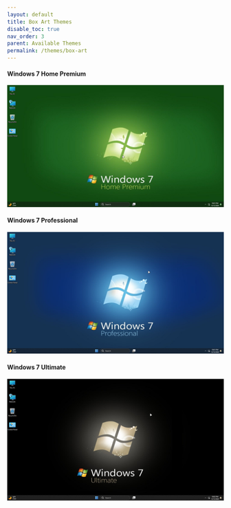 ```yaml
---
layout: default
title: Box Art Themes
disable_toc: true
nav_order: 3
parent: Available Themes
permalink: /themes/box-art
---
```


<h4>Windows 7 Home Premium</h4>
<img src="../assets/Home Premium.png" />
<h4>Windows 7 Professional</h4>
<img src="../assets/Professional.png" />
<h4>Windows 7 Ultimate</h4>
<img src="../assets/Ultimate.png" />

